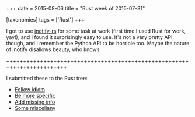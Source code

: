 +++
date = 2015-08-06
title = "Rust week of 2015-07-31"

[taxonomies]
tags = ['Rust']
+++

I got to use [inotify-rs] for some task at work (first time I used Rust
for work, yay!), and I found it surprisingly easy to use. It\'s not a
very pretty API though, and I remember the Python API to be horrible
too. Maybe the nature of inotify disallows beauty, who knows.

++++++++++++++++++++++++++++++++++++++++++++++++++++++++++++++++++++++++

I submitted these to the Rust tree:

-   [Follow idiom]
-   [Be more specific]
-   [Add missing info]
-   [Some miscellany]

  [inotify-rs]: https://github.com/hannobraun/inotify-rs
  [Follow idiom]: https://github.com/rust-lang/rust/pull/27495
  [Be more specific]: https://github.com/rust-lang/rust/pull/27549
  [Add missing info]: https://github.com/rust-lang/rust/pull/27550
  [Some miscellany]: https://github.com/rust-lang/rust/pull/27552
